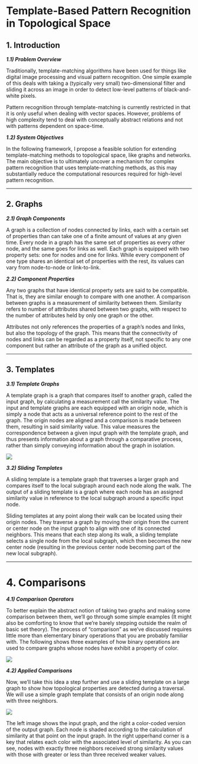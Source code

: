 # Template-Based Pattern Recognition in Topological Space

## 1. Introduction

**_1.1) Problem Overview_**

Traditionally, template-matching algorithms have been used for things like digital image processing and visual pattern recognition. One simple example of this deals with taking a (typically very small) two-dimensional filter and sliding it across an image in order to detect low-level patterns of black-and-white pixels. 

Pattern recognition through template-matching is currently restricted in that it is only useful when dealing with vector spaces. However, problems of high complexity tend to deal with conceptually abstract relations and not with patterns dependent on space-time.

**_1.2) System Objectives_**

In the following framework, I propose a feasible solution for extending template-matching methods to topological space, like graphs and networks. The main objective is to ultimately uncover a mechanism for complex pattern recognition that uses template-matching methods, as this may substantially reduce the computational resources required for high-level pattern recognition.

***

## 2. Graphs

**_2.1) Graph Components_**

A graph is a collection of nodes connected by links, each with a certain set of properties than can take one of a finite amount of values at any given time. Every node in a graph has the same set of properties as every other node, and the same goes for links as well. Each graph is equipped with two property sets: one for nodes and one for links. While every component of one type shares an identical set of properties with the rest, its values can vary from node-to-node or link-to-link.


**_2.2) Component Properties_**

Any two graphs that have identical property sets are said to be compatible. That is, they are similar enough to compare with one another. A comparison between graphs is a measurement of similarity between them. Similarity refers to number of attributes shared between two graphs, with respect to the number of attributes held by only one graph or the other.

Attributes not only references the properties of a graph’s nodes and links, but also the topology of the graph. This means that the connectivity of nodes and links can be regarded as a property itself, not specific to any one component but rather an attribute of the graph as a unified object.

***

## 3. Templates

**_3.1) Template Graphs_**

A template graph is a graph that compares itself to another graph, called the input graph, by calculating a measurement call the similarity value. The input and template graphs are each equipped with an origin node, which is simply a node that acts as a universal reference point to the rest of the graph. The origin nodes are aligned and a comparison is made between them, resulting in said similarity value. This value measures the correspondence between a given input graph with the template graph, and thus presents information about a graph through a comparative process, rather than simply conveying information about the graph in isolation. 

![](https://github.com/CarsonScott/Topological-Template-Matching/blob/master/img/template.png)

**_3.2) Sliding Templates_**

A sliding template is a template graph that traverses a larger graph and compares itself to the local subgraph around each node along the walk. The output of a sliding template is a graph where each node has an assigned similarity value in reference to the local subgraph around a specific input node. 

Sliding templates at any point along their walk can be located using their origin nodes. They traverse a graph by moving their origin from the current or center node on the input graph to align with one of its connected neighbors. This means that each step along its walk, a sliding template selects a single node from the local subgraph, which then becomes the new center node (resulting in the previous center node becoming part of the new local subgraph).

***

# 4. Comparisons

**_4.1) Comparison Operators_**

To better explain the abstract notion of taking two graphs and making some comparison between them, we’ll go through some simple examples (It might also be comforting to know that we’re barely stepping outside the realm of basic set theory). The process of “comparison” as we’ve discussed requires little more than elementary binary operations that you are probably familiar with. The following shows three examples of how binary operations are used to compare graphs whose nodes have exhibit a property of color.

![](https://github.com/CarsonScott/Topological-Template-Matching/blob/master/img/operations.png)

**_4.2) Applied Comparisons_**

Now, we’ll take this idea a step further and use a sliding template on a large graph to show how topological properties are detected during a traversal. We will use a simple graph template that consists of an origin node along with three neighbors.

![](https://github.com/CarsonScott/Topological-Template-Matching/blob/master/img/example.png)

The left image shows the input graph, and the right a color-coded version of the output graph. Each node is shaded according to the calculation of similarity at that point on the input graph. In the right upperhand corner is a key that relates each color with the associated level of similarity. As you can see, nodes with exactly three neighbors received strong similarity values with those with greater or less than three received weaker values.

